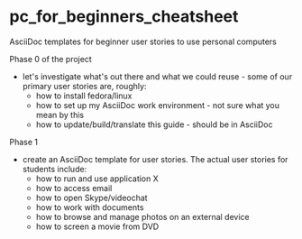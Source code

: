 # pc_for_beginners_cheatsheet
AsciiDoc templates for beginner user stories to use personal computers

Phase 0 of the project

 * let's investigate what's out there and what we could reuse - some of our primary user stories are, roughly:
   * how to install fedora/linux
   * how to set up my AsciiDoc work environment - not sure what you mean by this
   * how to update/build/translate this guide - should be in AsciiDoc

Phase 1

  * create an AsciiDoc template for user stories. The actual user stories for students include:
    * how to run and use application X
    * how to access email
    * how to open Skype/videochat
    * how to work with documents
    * how to browse and manage photos on an external device
    * how to screen a movie from DVD
